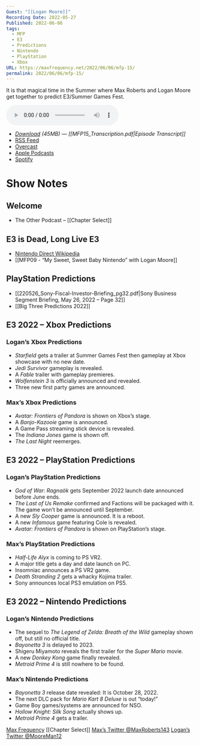 ```yaml
---
Guest: "[[Logan Moore]]"
Recording Date: 2022-05-27
Published: 2022-06-06
tags:
  - MFP
  - E3
  - Predictions
  - Nintendo
  - PlayStation
  - Xbox
URL: https://maxfrequency.net/2022/06/06/mfp-15/
permalink: 2022/06/06/mfp-15/
---
```

It is that magical time in the Summer where Max Roberts and Logan Moore get together to predict E3/Summer Games Fest.

<audio controls>
  <source src="https://traffic.libsyn.com/maxfrequency/MF15_Final.mp3">
</audio>

- *[Download](https://traffic.libsyn.com/maxfrequency/MF15_Final.mp3) (45MB)  — [[MFP15_Transcription.pdf|Episode Transcript]]*
- [RSS Feed](https://maxfrequency.libsyn.com/rss)
- [Overcast](https://overcast.fm/itunes1557043396)
- [Apple Podcasts](https://podcasts.apple.com/us/podcast/the-max-frequency-podcast/id1557043396)
- [Spotify](https://open.spotify.com/show/3W1LwBNmhZ6s5QmQViWXKn)

# Show Notes
## Welcome

- The Other Podcast – [[Chapter Select]]
## E3 is Dead, Long Live E3

- [Nintendo Direct Wikipedia](https://en.wikipedia.org/wiki/Nintendo_Direct)
- [[MFP09 - “My Sweet, Sweet Baby Nintendo” with Logan Moore]]
## PlayStation Predictions

- [[220526_Sony-Fiscal-Investor-Briefing_pg32.pdf|Sony Business Segment Briefing, May 26, 2022 – Page 32]]
- [[Big Three Predictions 2022]]
## E3 2022 – Xbox Predictions
### Logan’s Xbox Predictions
- *Starfield* gets a trailer at Summer Games Fest then gameplay at Xbox showcase with no new date.
- *Jedi Survivor* gameplay is revealed.
- A *Fable* trailer with gameplay premieres.
- *Wolfenstein 3* is officially announced and revealed.
- Three new first party games are announced.
### Max’s Xbox Predictions
- *Avatar: Frontiers of Pandora* is shown on Xbox’s stage.
- A *Banjo-Kazooie* game is announced.
- A Game Pass streaming stick device is revealed.
- The *Indiana Jones* game is shown off.
- *The Last Night* reemerges.
## E3 2022 – PlayStation Predictions
### Logan’s PlayStation Predictions
- *God of War: Ragnaök* gets September 2022 launch date announced before June ends.
- *The Last of Us Remake* confirmed and Factions will be packaged with it. The game won’t be announced until September.
- A new *Sly Cooper* game is announced. It is a reboot.
- A new *Infamous* game featuring Cole is revealed.
- *Avatar: Frontiers of Pandora* is shown on PlayStation’s stage.
### Max’s PlayStation Predictions
- *Half-Life Alyx* is coming to PS VR2.
- A major title gets a day and date launch on PC.
- Insomniac announces a PS VR2 game.
- *Death Stranding 2* gets a whacky Kojima trailer.
- Sony announces local PS3 emulation on PS5.
## E3 2022 – Nintendo Predictions
### Logan’s Nintendo Predictions
- The sequel to *The Legend of Zelda: Breath of the Wild* gameplay shown off, but still no official title.
- *Bayonetta 3* is delayed to 2023.
- Shigeru Miyamoto reveals the first trailer for the *Super Mario* movie.
- A new *Donkey Kong* game finally revealed.
- *Metroid Prime 4* is still nowhere to be found.
### Max’s Nintendo Predictions
- *Bayonetta 3* release date revealed: It is October 28, 2022.
- The next DLC pack for *Mario Kart 8 Deluxe* is out “today!”
- Game Boy games/systems are announced for NSO.
- *Hollow Knight: Silk Song* actually shows up.
- *Metroid Prime 4* gets a trailer.

[Max Frequency](https://www.maxfrequency.net/)
[[Chapter Select]]
[Max’s Twitter @MaxRoberts143](https://www.twitter.com/MaxRoberts143)
[Logan’s Twitter @MooreMan12](http://www.twitter.com/mooreman12)